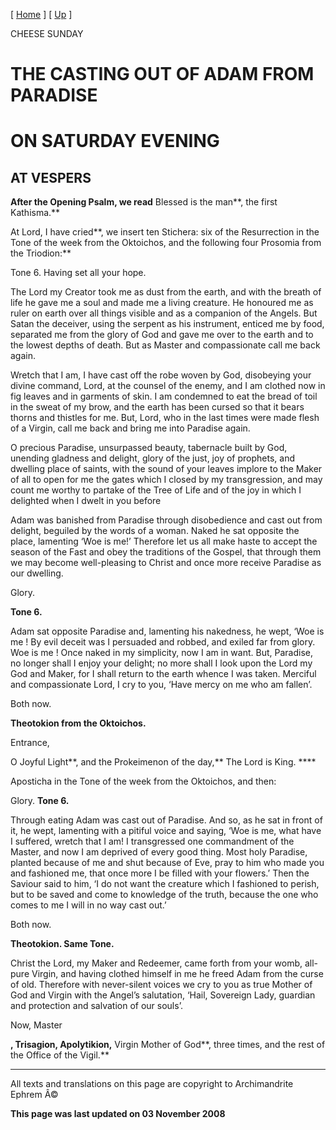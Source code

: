 \[ [Home](index.md) \] \[ [Up](cheese.md) \]

CHEESE SUNDAY

THE CASTING OUT OF ADAM FROM PARADISE
=====================================

ON SATURDAY EVENING
===================

AT VESPERS
----------

**After the Opening Psalm, we read** Blessed is the man**, the first Kathisma.**

At Lord, I have cried**, we insert ten Stichera: six of the Resurrection in the Tone of the week from the Oktoichos, and the following four Prosomia from the Triodion:**

Tone 6. Having set all your hope.

The Lord my Creator took me as dust from the earth, and with the breath of life he gave me a soul and made me a living creature. He honoured me as ruler on earth over all things visible and as a companion of the Angels. But Satan the deceiver, using the serpent as his instrument, enticed me by food, separated me from the glory of God and gave me over to the earth and to the lowest depths of death. But as Master and compassionate call me back again.

Wretch that I am, I have cast off the robe woven by God, disobeying your divine command, Lord, at the counsel of the enemy, and I am clothed now in fig leaves and in garments of skin. I am condemned to eat the bread of toil in the sweat of my brow, and the earth has been cursed so that it bears thorns and thistles for me. But, Lord, who in the last times were made flesh of a Virgin, call me back and bring me into Paradise again.

O precious Paradise, unsurpassed beauty, tabernacle built by God, unending gladness and delight, glory of the just, joy of prophets, and dwelling place of saints, with the sound of your leaves implore to the Maker of all to open for me the gates which I closed by my transgression, and may count me worthy to partake of the Tree of Life and of the joy in which I delighted when I dwelt in you before

Adam was banished from Paradise through disobedience and cast out from delight, beguiled by the words of a woman. Naked he sat opposite the place, lamenting ‘Woe is me!’ Therefore let us all make haste to accept the season of the Fast and obey the traditions of the Gospel, that through them we may become well-pleasing to Christ and once more receive Paradise as our dwelling.

Glory.

**Tone 6.**

Adam sat opposite Paradise and, lamenting his nakedness, he wept, ‘Woe is me ! By evil deceit was I persuaded and robbed, and exiled far from glory. Woe is me ! Once naked in my simplicity, now I am in want. But, Paradise, no longer shall I enjoy your delight; no more shall I look upon the Lord my God and Maker, for I shall return to the earth whence I was taken. Merciful and compassionate Lord, I cry to you, ‘Have mercy on me who am fallen’.

Both now.

**Theotokion from the Oktoichos.**

Entrance,

O Joyful Light**, and the Prokeimenon of the day,** The Lord is King. ****

Aposticha in the Tone of the week from the Oktoichos, and then:

Glory. **Tone 6.**

Through eating Adam was cast out of Paradise. And so, as he sat in front of it, he wept, lamenting with a pitiful voice and saying, ‘Woe is me, what have I suffered, wretch that I am! I transgressed one commandment of the Master, and now I am deprived of every good thing. Most holy Paradise, planted because of me and shut because of Eve, pray to him who made you and fashioned me, that once more I be filled with your flowers.’ Then the Saviour said to him, ‘I do not want the creature which I fashioned to perish, but to be saved and come to knowledge of the truth, because the one who comes to me I will in no way cast out.’

Both now.

**Theotokion. Same Tone.**

Christ the Lord, my Maker and Redeemer, came forth from your womb, all-pure Virgin, and having clothed himself in me he freed Adam from the curse of old. Therefore with never-silent voices we cry to you as true Mother of God and Virgin with the Angel’s salutation, ‘Hail, Sovereign Lady, guardian and protection and salvation of our souls’.

Now, Master

**, Trisagion, Apolytikion,** Virgin Mother of God**, three times, and the rest of the Office of the Vigil.**

------------------------------------------------------------------------

All texts and translations on this page are copyright to
Archimandrite Ephrem Â©

**This page was last updated on 03 November 2008**
